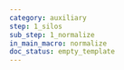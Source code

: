 ```yaml
---
category: auxiliary
step: 1_silos
sub_step: 1_normalize
in_main_macro: normalize
doc_status: empty_template
---
```

